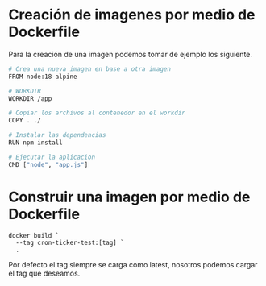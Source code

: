 # Creación de imagenes por medio de Dockerfile

Para la creación de una imagen podemos tomar de ejemplo los siguiente.

```bash
# Crea una nueva imagen en base a otra imagen
FROM node:18-alpine

# WORKDIR
WORKDIR /app

# Copiar los archivos al contenedor en el workdir
COPY . ./

# Instalar las dependencias
RUN npm install

# Ejecutar la aplicacion
CMD ["node", "app.js"]
```

# Construir una imagen por medio de Dockerfile

```shell
docker build `
  --tag cron-ticker-test:[tag] `
  .
```

Por defecto el tag siempre se carga como latest, nosotros podemos cargar el tag
que deseamos.